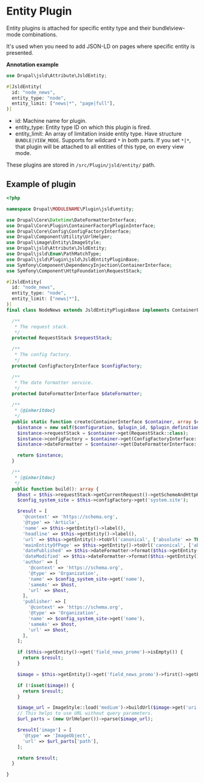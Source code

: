 # Entity Plugin

Entity plugins is attached for specific entity type and their bundle\view-mode
combinations.

It's used when you need to add JSON-LD on pages where specific entity is
presented.

**Annotation example**

```php
use Drupal\jsld\Attribute\JsldEntity;

#[JsldEntity(
  id: "node_news",
  entity_type: "node",
  entity_limit: ["news|*", "page|full"],
)]
```

- id: Machine name for plugin.
- entity_type: Entity type ID on which this plugin is fired.
- entity_limit: An array of limitation inside entity type. Have structure
`BUNDLE|VIEW_MODE`. Supports for wildcard `*` in both parts. If you set `*|*`,
that plugin will be attached to all entities of this type, on every view mode.

These plugins are stored in `/src/Plugin/jsld/entity/` path.

## Example of plugin

```php
<?php

namespace Drupal\MODULENAME\Plugin\jsld\entity;

use Drupal\Core\Datetime\DateFormatterInterface;
use Drupal\Core\Plugin\ContainerFactoryPluginInterface;
use Drupal\Core\Config\ConfigFactoryInterface;
use Drupal\Component\Utility\UrlHelper;
use Drupal\image\Entity\ImageStyle;
use Drupal\jsld\Attribute\JsldEntity;
use Drupal\jsld\Enum\PathMatchType;
use Drupal\jsld\Plugin\jsld\JsldEntityPluginBase;
use Symfony\Component\DependencyInjection\ContainerInterface;
use Symfony\Component\HttpFoundation\RequestStack;

#[JsldEntity(
  id: "node_news",
  entity_type: "node",
  entity_limit: ["news|*"],
)]
final class NodeNews extends JsldEntityPluginBase implements ContainerFactoryPluginInterface {

  /**
   * The request stack.
   */
  protected RequestStack $requestStack;

  /**
   * The config factory.
   */
  protected ConfigFactoryInterface $configFactory;

  /**
   * The date formatter service.
   */
  protected DateFormatterInterface $dateFormatter;

  /**
   * {@inheritdoc}
   */
  public static function create(ContainerInterface $container, array $configuration, $plugin_id, $plugin_definition): self {
    $instance = new self($configuration, $plugin_id, $plugin_definition);
    $instance->requestStack = $container->get(RequestStack::class);
    $instance->configFactory = $container->get(ConfigFactoryInterface::class);
    $instance->dateFormatter = $container->get(DateFormatterInterface::class);

    return $instance;
  }

  /**
   * {@inheritdoc}
   */
  public function build(): array {
    $host = $this->requestStack->getCurrentRequest()->getSchemeAndHttpHost();
    $config_system_site = $this->configFactory->get('system.site');

    $result = [
      '@context' => 'https://schema.org',
      '@type' => 'Article',
      'name' => $this->getEntity()->label(),
      'headline' => $this->getEntity()->label(),
      'url' => $this->getEntity()->toUrl('canonical', ['absolute' => TRUE]),
      'mainEntityOfPage' => $this->getEntity()->toUrl('canonical', ['absolute' => TRUE]),
      'datePublished' => $this->dateFormatter->format($this->getEntity()->created->value),
      'dateModified' => $this->dateFormatter->format($this->getEntity()->changed->value),
      'author' => [
        '@context' => 'https://schema.org',
        '@type' => 'Organization',
        'name' => $config_system_site->get('name'),
        'sameAs' => $host,
        'url' => $host,
      ],
      'publisher' => [
        '@context' => 'https://schema.org',
        '@type' => 'Organization',
        'name' => $config_system_site->get('name'),
        'sameAs' => $host,
        'url' => $host,
      ],
    ];

    if ($this->getEntity()->get('field_news_promo')->isEmpty()) {
      return $result;
    }

    $image = $this->getEntity()->get('field_news_promo')->first()->getEntity();

    if (!isset($image)) {
      return $result;
    }

    $image_url = ImageStyle::load('medium')->buildUrl($image->get('uri')->first()->getValue());
    // This helps to use URL without query parameters.
    $url_parts = (new UrlHelper())->parse($image_url);

    $result['image'] = [
      '@type' => 'ImageObject',
      'url' => $url_parts['path'],
    ];

    return $result;
  }

}
```
